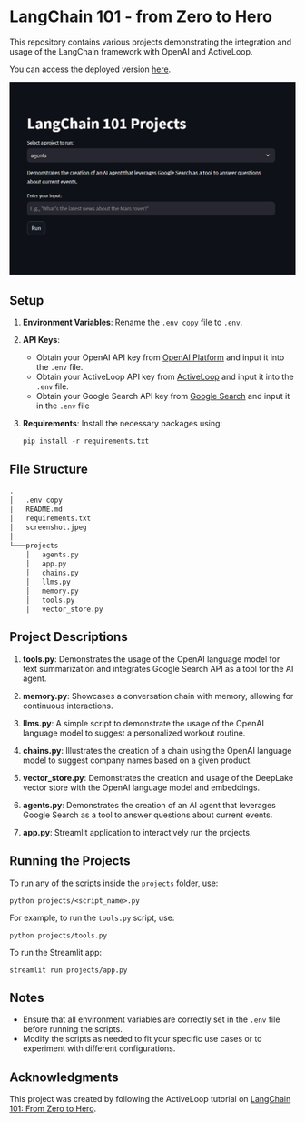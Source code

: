 # LangChain 101 - from Zero to Hero

This repository contains various projects demonstrating the integration and usage of the LangChain framework with OpenAI and ActiveLoop.

You can access the deployed version [here](https://langchain101-fromzerotohero-fpgypzev42wbq7ivey6y2a.streamlit.app/).

![Screenshot of the App](screenshot.jpeg)

## Setup

1. **Environment Variables**: Rename the `.env copy` file to `.env`.

2. **API Keys**:
   - Obtain your OpenAI API key from [OpenAI Platform](https://platform.openai.com/account/api-keys) and input it into the `.env` file.
   - Obtain your ActiveLoop API key from [ActiveLoop](https://app.activeloop.ai/register) and input it into the `.env` file.
   - Obtain your Google Search API key from [Google Search](https://python.langchain.com/docs/integrations/tools/google_search) and input it in the `.env` file

3. **Requirements**: Install the necessary packages using:
   ```
   pip install -r requirements.txt
   ```

## File Structure

```
.
│   .env copy
│   README.md
│   requirements.txt
│   screenshot.jpeg
│   
└───projects
    │   agents.py
    │   app.py
    │   chains.py
    │   llms.py
    │   memory.py
    │   tools.py
    │   vector_store.py
```

## Project Descriptions

1. **tools.py**: Demonstrates the usage of the OpenAI language model for text summarization and integrates Google Search API as a tool for the AI agent.

2. **memory.py**: Showcases a conversation chain with memory, allowing for continuous interactions.

3. **llms.py**: A simple script to demonstrate the usage of the OpenAI language model to suggest a personalized workout routine.

4. **chains.py**: Illustrates the creation of a chain using the OpenAI language model to suggest company names based on a given product.

5. **vector_store.py**: Demonstrates the creation and usage of the DeepLake vector store with the OpenAI language model and embeddings.

6. **agents.py**: Demonstrates the creation of an AI agent that leverages Google Search as a tool to answer questions about current events.

7. **app.py**: Streamlit application to interactively run the projects.

## Running the Projects

To run any of the scripts inside the `projects` folder, use:

```
python projects/<script_name>.py
```

For example, to run the `tools.py` script, use:

```
python projects/tools.py
```

To run the Streamlit app:

```
streamlit run projects/app.py
```

## Notes

- Ensure that all environment variables are correctly set in the `.env` file before running the scripts.
- Modify the scripts as needed to fit your specific use cases or to experiment with different configurations.

## Acknowledgments

This project was created by following the ActiveLoop tutorial on [LangChain 101: From Zero to Hero](https://learn.activeloop.ai/courses/take/langchain/multimedia/46317643-langchain-101-from-zero-to-hero).
